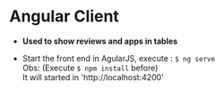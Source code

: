 # Angular Client

- **Used to show reviews and apps in tables**

- Start the front end in AgularJS, execute : ```$ ng serve```  
Obs: (Execute ```$ npm install``` before)  
It will started in 'http://localhost:4200'
